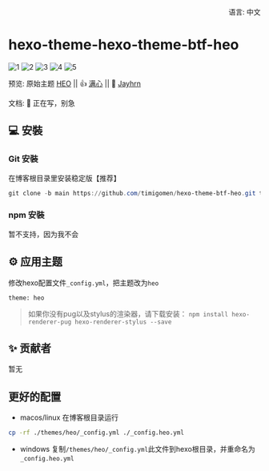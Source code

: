 <div align="right">
  语言:
  中文
</div>

# hexo-theme-hexo-theme-btf-heo

![1](https://ldbbs.ldmnq.com/bbs/topic/attachment/2023-2/561ba70e-8697-4982-a57f-203aaa7d7667.png)
![2](https://tucdn.wpon.cn/2023/02/08/16fa1019080c7.png)
![3](https://tucdn.wpon.cn/2023/02/08/2b008821d75ce.png)
![4](https://tucdn.wpon.cn/2023/02/08/973d237cbb4f7.png)
![5](https://tucdn.wpon.cn/2023/02/08/c4f72037d1257.png)

预览: 原始主题 [HEO](https://blog.zhheo.com/) || 👍 [满心](https://blog.lovelu.top/)  ||  🤞 [Jayhrn](https://blog.jayhrn.com/)

文档: 📖 正在写，别急

## 💻 安裝

### Git 安裝

在博客根目录里安装稳定版【推荐】

```powershell
git clone -b main https://github.com/timigomen/hexo-theme-btf-heo.git themes/heo
```

### npm 安裝

暂不支持，因为我不会

## ⚙ 应用主题

修改hexo配置文件`_config.yml`，把主题改为`heo`

```
theme: heo
```

>如果你没有pug以及stylus的渲染器，请下载安装： ```npm install hexo-renderer-pug hexo-renderer-stylus --save```

## ✨ 贡献者

暂无

## 更好的配置
- macos/linux
在博客根目录运行
```bash
cp -rf ./themes/heo/_config.yml ./_config.heo.yml
```
- windows
复制```/themes/heo/_config.yml```此文件到hexo根目录，并重命名为```_config.heo.yml```
